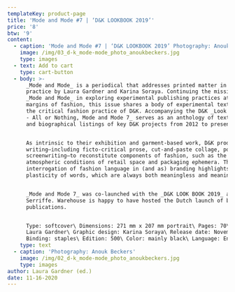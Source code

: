 ```yaml
---
templateKey: product-page
title: 'Mode and Mode #7 | ‘D&K LOOKBOOK 2019’'
price: '8'
btw: '9'
content:
  - caption: 'Mode and Mode #7 | ‘D&K LOOKBOOK 2019’ Photography: Anouk Beckers.'
    image: /img/03_d-k_mode-mode_photo_anoukbeckers.jpg
    type: images
  - text: Add to cart
    type: cart-button
  - body: >-
      _Mode and Mode_ is a periodical that addresses printed matter in fashion
      practice by Laura Gardner and Karina Soraya. Continuing the mission of
      _Mode and Mode_ in exploring experimental publishing practices at the
      margins of fashion, this issue shares a body of experimental text works by
      the critical fashion practice of D&K. Accompanying the D&K _Look Book 2019
      - All or Nothing, Mode and Mode 7_ serves as an anthology of text works
      and biographical listings of key D&K projects from 2012 to present. 


      As intrinsic to their exhibition and garment-based work, D&K produce
      writing—including ficto-critical prose, cut-and-paste collage, poetry, and
      screenwriting—to reconstitute components of fashion, such as the garment,
      atmospheric conditions of retail space and packaging ephemera. Their
      interrogation of fashion language in (and as) branding highlights the
      plasticity of words, which are always both meaningless and meaningful.


      _Mode and Mode 7_ was co-launched with the _D&K LOOK BOOK 2019_ at San
      Serriffe. Warehouse is happy to have hosted the Dutch launch of both
      publications.


      Type: softcover\ Dimensions: 271 mm x 207 mm portrait\ Pages: 70\ Editor:
      Laura Gardner\ Graphic design: Karina Soraya\ Release date: November 2019\
      Binding: staples\ Edition: 500\ Color: mainly black\ Language: English
    type: text
  - caption: 'Photography: Anouk Beckers'
    image: /img/02_d-k_mode-mode_photo_anoukbeckers.jpg
    type: images
author: Laura Gardner (ed.)
date: 11-16-2020
---
```


